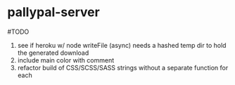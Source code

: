 # pallypal-server

#TODO
1. see if heroku w/ node writeFile (async) needs a hashed temp dir to hold the generated download
2. include main color with comment
3. refactor build of CSS/SCSS/SASS strings without a separate function for each
